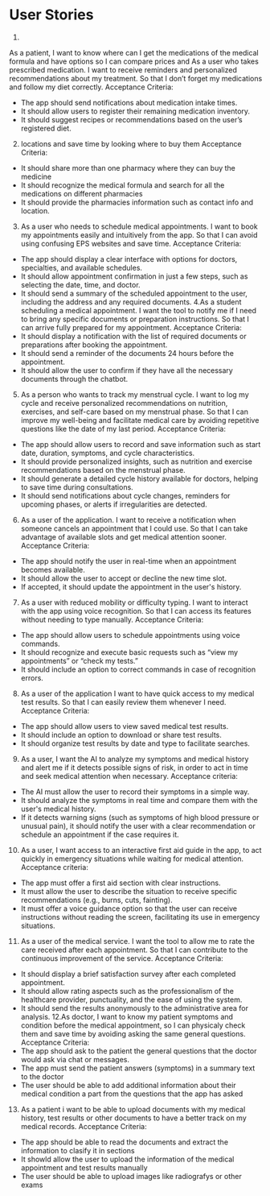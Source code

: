 # User Stories

1. 
 As a patient, I want to know where can I get the medications of the medical formula and have options so I can compare prices and 
 As a user who takes prescribed medication. I want to receive reminders and personalized recommendations about my treatment. So that I don’t forget my medications and follow my diet correctly.
Acceptance Criteria:
-	The app should send notifications about medication intake times.
-	It should allow users to register their remaining medication inventory.
-	It should suggest recipes or recommendations based on the user’s registered diet.
2. locations and save time by looking where to buy them
Acceptance Criteria:
-	It should share more than one pharmacy where they can buy the medicine
-	It should recognize the medical formula and search for all the medications on different pharmacies
-	It should provide the pharmacies information such as contact info and location.
3. As a user who needs to schedule medical appointments. I want to book my appointments easily and intuitively from the app. So that I can avoid using confusing EPS websites and save time.
Acceptance Criteria:
-	The app should display a clear interface with options for doctors, specialties, and available schedules.
-	It should allow appointment confirmation in just a few steps, such as selecting the date, time, and doctor.
-	It should send a summary of the scheduled appointment to the user, including the address and any required documents.
4.As a student scheduling a medical appointment. I want the tool to notify me if I need to bring any specific documents or preparation instructions. So that I can arrive fully prepared for my appointment.
Acceptance Criteria:
-	It should display a notification with the list of required documents or preparations after booking the appointment.
-	It should send a reminder of the documents 24 hours before the appointment.
-	It should allow the user to confirm if they have all the necessary documents through the chatbot.
5. As a person who wants to track my menstrual cycle. I want to log my cycle and receive personalized recommendations on nutrition, exercises, and self-care based on my menstrual phase. So that I can improve my well-being and facilitate medical care by avoiding repetitive questions like the date of my last period.
Acceptance Criteria:
-	The app should allow users to record and save information such as start date, duration, symptoms, and cycle characteristics.
-	It should provide personalized insights, such as nutrition and exercise recommendations based on the menstrual phase.
-	It should generate a detailed cycle history available for doctors, helping to save time during consultations.
-	It should send notifications about cycle changes, reminders for upcoming phases, or alerts if irregularities are detected.
6. As a user of the application. I want to receive a notification when someone cancels an appointment that I could use. So that I can take advantage of available slots and get medical attention sooner.
Acceptance Criteria:
-	The app should notify the user in real-time when an appointment becomes available.
-	It should allow the user to accept or decline the new time slot.
-	If accepted, it should update the appointment in the user's history.
7. As a user with reduced mobility or difficulty typing. I want to interact with the app using voice recognition. So that I can access its features without needing to type manually.
Acceptance Criteria:
-	The app should allow users to schedule appointments using voice commands.
-	It should recognize and execute basic requests such as “view my appointments” or “check my tests.”
-	It should include an option to correct commands in case of recognition errors.
8. As a user of the application I want to have quick access to my medical test results. So that I can easily review them whenever I need.
Acceptance Criteria:
-	The app should allow users to view saved medical test results.
-	It should include an option to download or share test results.
-	It should organize test results by date and type to facilitate searches.
9. As a user, I want the AI to analyze my symptoms and medical history and alert me if it detects possible signs of risk, in order to act in time and seek medical attention when necessary.
Acceptance criteria:
-	The AI must allow the user to record their symptoms in a simple way.
-	It should analyze the symptoms in real time and compare them with the user's medical history.
-	If it detects warning signs (such as symptoms of high blood pressure or unusual pain), it should notify the user with a clear recommendation or schedule an appointment if the case requires it.
10. As a user, I want access to an interactive first aid guide in the app, to act quickly in emergency situations while waiting for medical attention.
Acceptance criteria:
-	The app must offer a first aid section with clear instructions.
-	It must allow the user to describe the situation to receive specific recommendations (e.g., burns, cuts, fainting).
-	It must offer a voice guidance option so that the user can receive instructions without reading the screen, facilitating its use in emergency situations.

11. As a user of the medical service. I want the tool to allow me to rate the care received after each appointment. So that I can contribute to the continuous improvement of the service.
Acceptance Criteria:
-	It should display a brief satisfaction survey after each completed appointment.
-	It should allow rating aspects such as the professionalism of the healthcare provider, punctuality, and the ease of using the system.
-	It should send the results anonymously to the administrative area for analysis.
12.As doctor, I want to know my patient symptoms and condition before the medical appointment, so I can physicaly check them and save time by avoiding asking the same general questions.
Acceptance Criteria:
-	The app should ask to the patient the general questions that the doctor would ask via chat or messages.
-	The app must send the patient answers (symptoms) in a summary text to the doctor
-	The user should be able to add additional information about their medical condition a part from the questions that the app has asked
13. As a patient i want to be able to upload documents with my medical history, test results or other documents to have a better track on
my medical records.
Acceptance Criteria:
- The app should be able to read the documents and extract the information to clasify it in sections
- It showld allow the user to upload the information of the medical appointment and test results manually
- The user should be able to upload images like radiografys or other exams
